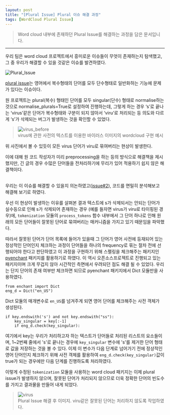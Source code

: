 ```yaml
---
layout: post
title: "[Plural Issue] Plural 이슈 해결 과정"
tags: [WordCloud Plural Issue]
---
```

> Word cloud 내부에 존재하던 Plural Issue를 해결하는 과정을 담은 문서입니다.
<hr>

우리 팀은 word cloud 프로젝트에서 흥미로운 이슈들이 무엇이 존재하는지 탐색했고, 그 중 우리가 해결할 수 있을 것같은 이슈를 발견하였다.

![Plural_Issue](https://user-images.githubusercontent.com/58473522/84213060-9feee180-aafa-11ea-85e4-7e696cbc3343.PNG)

[plural issue][Plural_Issue_page]는 영어에서 복수형태의 단어를 모두 단수형태로 일반화하는 기능에 문제가 있다는 이슈이다.

원 프로젝트는 plural(복수) 형태인 단어를 모두 singular(단수) 형태로 normalise하는 것으로 normalise_plurals=True로 설정하여 진행하는데, 
그렇게 하는 경우 ‘s’로 끝나는 ‘virus’같은 단어가 복수형태와 구분이 되지 않아서 ‘viru’로 처리되는 등 의도와 다르게 ‘s’가 삭제되는 버그가 발생하는 것을 확인할 수 있었다.

> ![virus_before](https://user-images.githubusercontent.com/58473522/84213172-e8a69a80-aafa-11ea-8d2f-dd81f0adf3ec.png)<br>
> virus에 관한 사전의 텍스트를 이용한 바이러스 이미지의 wordcloud 구현 예시

위 사진에서 볼 수 있듯이 모든 virus 단어가 viru로 묶여버리는 현상이 발생한다.

이에 대해 원 코드 작성자가 미리 preprocessing을 하는 등의 방식으로 해결책을 제시했지만, 
긴 글의 경우 수많은 단어들을 전처리하기에 무리가 있어 적용하기 쉽지 않은 해결책이다.
<br><br>

우리는 이 이슈를 해결할 수 있을지 의논하였고([issue#2][issue]), 코드를 면밀히 분석해보고 해결해 보기로 하였다.

우선 이 현상이 발생하는 이유를 살펴본 결과 텍스트에 s가 삭제되서는 안되는 단어가 실수등으로 인해 s가 삭제되어 존재하는 경우
(예를 들자면 virus가 viru로 타이핑된 경우)에, `tokenization` 모듈의 `process_tokens` 함수 내부에서 
그 단어 하나로 인해 원래의 모든 단어들이 잘못된 단어로 묶여버리는 매커니즘을 가지고 있기 때문임을 파악했다.

따라서 잘못된 단어가 단어 목록에 들어가 있을때 그 단어가 영어 사전에 등재되어 있는 정상적인 단어인지 체크하는 과정이 단어들을 하나의 frequency로 
묶는 절차 전에 선행되어야 한다고 판단하였고 이 과정을 구현하기 위해 스펠링을 체크해주는 패키지인 [pyenchant][pyenchant] 패키지를 활용하기로 하였다. 
이 역시 오픈소스프로젝트로 진행되고 있는 패키지이며 크게 무겁지 않아 시간적인 측면에서 우려되던 점도 해결 될 수 있었다. 우리는 단지 단어의 존재 여부만 
체크하면 되므로 pyenchant 패키지에서 Dict 모듈만을 사용하였다.

```
from enchant import Dict
eng_d = Dict("en_US")
```

Dict 모듈의 매개변수로 `en_US`를 넘겨주게 되면 영어 단어를 체크해주는 사전 객체가 생성된다.

```
if key.endswith('s') and not key.endswith("ss"):
    key_singular = key[:-1]
    if eng_d.check(key_singular):
```

여기에서 key는 우리가 처리하고자 하는 텍스트가 단어들로 처리된 리스트의 요소들이며, 1~2번째 줄에서 's'로 끝나는 경우에 `key_singular` 변수에 
's'를 제거한 단어 형태로 값을 저장하는 것을 볼 수 있다. 이제 이 변수가 다음 단계로 넘어가기 전에 정상적인 영어 단어인지 체크하기 위해 사전 객체를 
활용하여 `eng_d.check(key_singular)`값이 true가 되는 경우에만 다음 단계를 진행하도록 처리하였다.

이렇게 수정된 `tokenization` 모듈을 사용하는 word cloud 패키지는 이제 plural issue가 발생하지 않으며, 잘못된 단어가 처리되지 않으므로 더욱 
정확한 단어의 빈도수를 가지고 결과물을 만들어 내게 되었다.

> ![virus](https://user-images.githubusercontent.com/58473522/84213216-0a078680-aafb-11ea-9147-0ad94d884155.png)<br>
> Plural Issue 해결 후 이미지. viru같은 잘못된 단어는 처리하지 않도록 작업하였다.



[Plural_Issue_page]: https://github.com/amueller/word_cloud/issues/542
[issue]: https://github.com/20-1-SKKU-OSS/2020-1-OSS-5/issues/2
[pyenchant]: https://github.com/pyenchant/pyenchant
